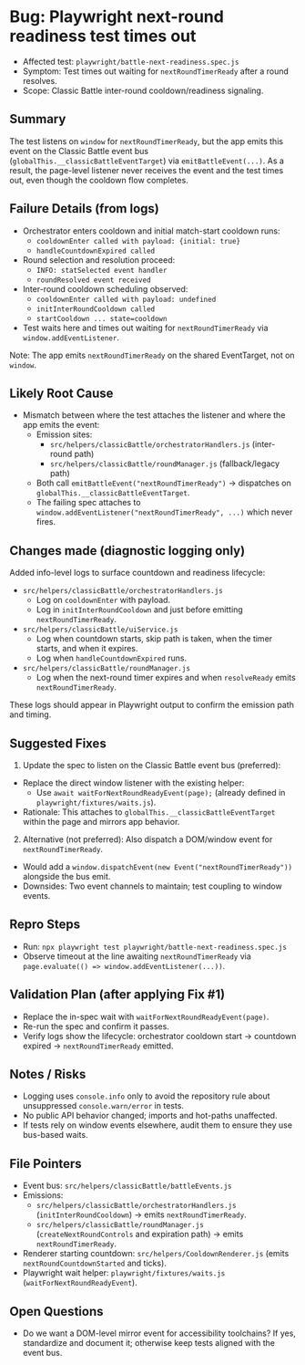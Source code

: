 # Bug: Playwright next-round readiness test times out

- Affected test: `playwright/battle-next-readiness.spec.js`
- Symptom: Test times out waiting for `nextRoundTimerReady` after a round resolves.
- Scope: Classic Battle inter-round cooldown/readiness signaling.

## Summary
The test listens on `window` for `nextRoundTimerReady`, but the app emits this event on the Classic Battle event bus (`globalThis.__classicBattleEventTarget`) via `emitBattleEvent(...)`. As a result, the page-level listener never receives the event and the test times out, even though the cooldown flow completes.

## Failure Details (from logs)
- Orchestrator enters cooldown and initial match-start cooldown runs:
  - `cooldownEnter called with payload: {initial: true}`
  - `handleCountdownExpired called`
- Round selection and resolution proceed:
  - `INFO: statSelected event handler`
  - `roundResolved event received`
- Inter-round cooldown scheduling observed:
  - `cooldownEnter called with payload: undefined`
  - `initInterRoundCooldown called`
  - `startCooldown ... state=cooldown`
- Test waits here and times out waiting for `nextRoundTimerReady` via `window.addEventListener`.

Note: The app emits `nextRoundTimerReady` on the shared EventTarget, not on `window`.

## Likely Root Cause
- Mismatch between where the test attaches the listener and where the app emits the event:
  - Emission sites:
    - `src/helpers/classicBattle/orchestratorHandlers.js` (inter-round path)
    - `src/helpers/classicBattle/roundManager.js` (fallback/legacy path)
  - Both call `emitBattleEvent("nextRoundTimerReady")` → dispatches on `globalThis.__classicBattleEventTarget`.
  - The failing spec attaches to `window.addEventListener("nextRoundTimerReady", ...)` which never fires.

## Changes made (diagnostic logging only)
Added info-level logs to surface countdown and readiness lifecycle:
- `src/helpers/classicBattle/orchestratorHandlers.js`
  - Log on `cooldownEnter` with payload.
  - Log in `initInterRoundCooldown` and just before emitting `nextRoundTimerReady`.
- `src/helpers/classicBattle/uiService.js`
  - Log when countdown starts, skip path is taken, when the timer starts, and when it expires.
  - Log when `handleCountdownExpired` runs.
- `src/helpers/classicBattle/roundManager.js`
  - Log when the next-round timer expires and when `resolveReady` emits `nextRoundTimerReady`.

These logs should appear in Playwright output to confirm the emission path and timing.

## Suggested Fixes
1) Update the spec to listen on the Classic Battle event bus (preferred):
- Replace the direct window listener with the existing helper:
  - Use `await waitForNextRoundReadyEvent(page);` (already defined in `playwright/fixtures/waits.js`).
- Rationale: This attaches to `globalThis.__classicBattleEventTarget` within the page and mirrors app behavior.

2) Alternative (not preferred): Also dispatch a DOM/window event for `nextRoundTimerReady`.
- Would add a `window.dispatchEvent(new Event("nextRoundTimerReady"))` alongside the bus emit.
- Downsides: Two event channels to maintain; test coupling to window events.

## Repro Steps
- Run: `npx playwright test playwright/battle-next-readiness.spec.js`
- Observe timeout at the line awaiting `nextRoundTimerReady` via `page.evaluate(() => window.addEventListener(...))`.

## Validation Plan (after applying Fix #1)
- Replace the in-spec wait with `waitForNextRoundReadyEvent(page)`.
- Re-run the spec and confirm it passes.
- Verify logs show the lifecycle: orchestrator cooldown start → countdown expired → `nextRoundTimerReady` emitted.

## Notes / Risks
- Logging uses `console.info` only to avoid the repository rule about unsuppressed `console.warn/error` in tests.
- No public API behavior changed; imports and hot-paths unaffected.
- If tests rely on window events elsewhere, audit them to ensure they use bus-based waits.

## File Pointers
- Event bus: `src/helpers/classicBattle/battleEvents.js`
- Emissions:
  - `src/helpers/classicBattle/orchestratorHandlers.js` (`initInterRoundCooldown`) → emits `nextRoundTimerReady`.
  - `src/helpers/classicBattle/roundManager.js` (`createNextRoundControls` and expiration path) → emits `nextRoundTimerReady`.
- Renderer starting countdown: `src/helpers/CooldownRenderer.js` (emits `nextRoundCountdownStarted` and ticks).
- Playwright wait helper: `playwright/fixtures/waits.js` (`waitForNextRoundReadyEvent`).

## Open Questions
- Do we want a DOM-level mirror event for accessibility toolchains? If yes, standardize and document it; otherwise keep tests aligned with the event bus.

